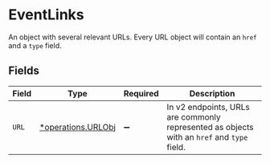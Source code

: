 # EventLinks

An object with several relevant URLs. Every URL object will contain an `href` and a `type` field.


## Fields

| Field                                                                                      | Type                                                                                       | Required                                                                                   | Description                                                                                |
| ------------------------------------------------------------------------------------------ | ------------------------------------------------------------------------------------------ | ------------------------------------------------------------------------------------------ | ------------------------------------------------------------------------------------------ |
| `URL`                                                                                      | [*operations.URLObj](../../models/operations/urlobj.md)                                    | :heavy_minus_sign:                                                                         | In v2 endpoints, URLs are commonly represented as objects with an `href` and `type` field. |